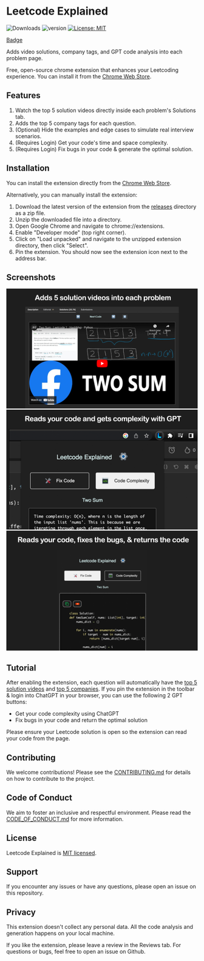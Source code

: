 # Leetcode Explained 

![Downloads](https://img.shields.io/chrome-web-store/users/cofoinjfjcpgcjiinjhcpomcjoalijbe) 
![version](https://img.shields.io/badge/version-2.0.2-blue) 
[![License: MIT](https://img.shields.io/badge/License-MIT-yellow.svg)](https://opensource.org/licenses/MIT)

[Badge](src/assets/images/badge.png)


Adds video solutions, company tags, and GPT code analysis into each problem page.

Free, open-source chrome extension that enhances your Leetcoding experience. You can install it from the [Chrome Web Store](https://chrome.google.com/webstore/detail/leetcode-explained/cofoinjfjcpgcjiinjhcpomcjoalijbe).

## Features

1. Watch the top 5 solution videos directly inside each problem's Solutions tab.
2. Adds the top 5 company tags for each question.
3. (Optional) Hide the examples and edge cases to simulate real interview scenarios.
4. (Requires Login) Get your code's time and space complexity.
5. (Requires Login) Fix bugs in your code & generate the optimal solution.

## Installation

You can install the extension directly from the [Chrome Web Store](https://chrome.google.com/webstore/detail/leetcode-explained/cofoinjfjcpgcjiinjhcpomcjoalijbe).

Alternatively, you can manually install the extension:

1. Download the latest version of the extension from the [releases](./build) directory as a zip file.
2. Unzip the downloaded file into a directory.
3. Open Google Chrome and navigate to chrome://extensions.
4. Enable "Developer mode" (top right corner).
5. Click on "Load unpacked" and navigate to the unzipped extension directory, then click "Select".
6. Pin the extension. You should now see the extension icon next to the address bar.

## Screenshots

![Add Video](src/assets/images/screenshots/add-video.png)
![Code Complexity](src/assets/images/screenshots/get-complexity.png)
![Fix Code](src/assets/images/screenshots/fix-code.png)

## Tutorial

After enabling the extension, each question will automatically have the [top 5 solution videos](https://leetcode.com/problems/two-sum/solutions/) and [top 5 companies](https://leetcode.com/problems/two-sum/description/). If you pin the extension in the toolbar & login into ChatGPT in your browser, you can use the following 2 GPT buttons:

- Get your code complexity using ChatGPT
- Fix bugs in your code and return the optimal solution

Please ensure your Leetcode solution is open so the extension can read your code from the page.

## Contributing

We welcome contributions! Please see the [CONTRIBUTING.md](docs/CONTRIBUTING.md) for details on how to contribute to the project.

## Code of Conduct

We aim to foster an inclusive and respectful environment. Please read the [CODE_OF_CONDUCT.md](docs/CODE_OF_CONDUCT.md) for more information.

## License

Leetcode Explained is [MIT licensed](docs/LICENSE).

## Support

If you encounter any issues or have any questions, please open an issue on this repository.

## Privacy

This extension doesn't collect any personal data. All the code analysis and generation happens on your local machine.

If you like the extension, please leave a review in the Reviews tab. For questions or bugs, feel free to open an issue on Github.
